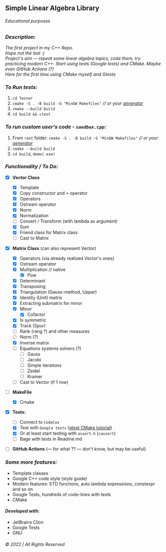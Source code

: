 ## Simple Linear Algebra Library
###### Educational purposes


### _Description:_
_The first project in my C++ Repo.   
Hope not the last :)  
Project's aim — repeat some linear algebra topics, code them, try practicing modern C++. Start using tests (Google tests) and CMake. Maybe even GitHub Actions (?)  
Here for the first time using CMake myself and Gtests_

### _To Run tests:_
1. `cd Tester`
2. `cmake -S . -B build -G "MinGW Makefiles"` _// or your [generator](https://cmake.org/cmake/help/latest/manual/cmake-generators.7.html)_
3. `cmake --build build`
4. `cd build && ctest`

### _To run custom user's code - `sandbox.cpp`:_
1. From `root` folder: `cmake -S . -B build -G "MinGW Makefiles"` _// or your [generator](https://cmake.org/cmake/help/latest/manual/cmake-generators.7.html)_
2. `cmake --build build`
3. `cd build`, `demo(.exe)`

### _Functionality / To Do:_

- [x] __Vector Class__
    - [x] Template
    - [x] Copy constructor and = operator
    - [x] Operators
    - [x] Ostream operator
    - [x] Norm  
    - [x] Normalization
    - [ ] Convert / Transform (with lambda as argument)
    - [x] Sum
    - [x] Friend class for Matrix class
    - [ ] Cast to Matrix
- [x] __Matrix Class__ (can also represent Vector)
    - [x] Operators (via already realized Vector's ones)
    - [x] Ostream operator
    - [x] Multiplication // native
        - [x] Pow
    - [x] Determinant
    - [x] Transposing
    - [x] Triangulation (Gauss-method, Upper)
    - [x] Identity (Unit) matrix
    - [x] Extracting submatrix for minor 
    - [x] Minor
      - [x] Cofactor 
    - [x] Is symmetric  
    - [x] Track (Spur)
    - [ ] Rank (rang ?) and other measures
    - [ ] Norm (?)
    - [x] Inverse matrix
    - [ ] Equations systems solvers (?)
        - [ ] Gauss 
        - [ ] Jacobi
        - [ ] Simple iterations
        - [ ] Zeidel
        - [ ] Kramer 
    - [ ] Cast to Vector (if 1 row)
- [ ] __MakeFile__
  - [x] Cmake
- [x] __Tests:__
  - [ ] Connect to `CodeCov`
  - [x] Test with `Google tests` ([gtest CMake tutorial](https://google.github.io/googletest/quickstart-cmake.html))
  - [x] Or at least start testing with `assert.h` (`cassert`) 
  - [ ] Bage with tests in Readme.md
- [ ] __GitHub Actions__ (— for what ?? — don't know, but may be useful)
    


### _Some more features:_  
* Template classes
* Google C++ code style (style guide)
* Modern features: STD functions, auto lambda expressions, constexpr and so on
* Google Tests, hundreds of code-lines with tests
* CMake


#### _Developed with:_
* JetBrains Clion
* Google Tests
* GNU
&nbsp;  

###### © 2022 | All Rights Reserved